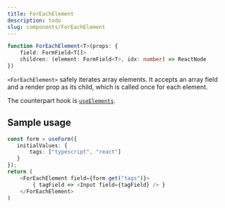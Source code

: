 ```yaml
---
title: ForEachElement
description: todo
slug: components/ForEachElement
---
```


```typescript
function ForEachElement<T>(props: {
    field: FormField<T[]>
    children: (element: FormField<T>, idx: number) => ReactNode
})
```

`<ForEachElement>` safely iterates array elements. It accepts an array field and a render prop as its child, which
is called once for each element.

The counterpart hook is [`useElements`](/hooks/useElements).

## Sample usage 

```typescript jsx
const form = useForm({
   initialValues: {
       tags: ["typescript", "react"]
   }
});
return (
    <ForEachElement field={form.get("tags")}>
        { tagField => <Input field={tagField} /> }
    </ForEachElement>
)
```

